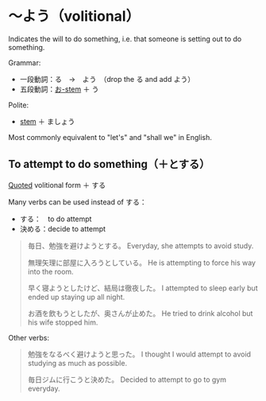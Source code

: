 # ～よう（volitional）

Indicates the will to do something, i.e. that someone is setting out to do something.

Grammar:

- 一段動詞：る　→　よう　（drop the る and add よう）
- 五段動詞：[お-stem](stem-お) ＋ う

Polite:

- [stem](stem-masu) ＋ ましょう

Most commonly equivalent to "let's" and "shall we" in English.

## To attempt to do something（＋とする）

[Quoted](quoting) volitional form ＋ する 

Many verbs can be used instead of する：
- する：　to do attempt 
- 決める：decide to attempt

> 毎日、勉強を避けようとする。
> Everyday, she attempts to avoid study.
> 
> 無理矢理に部屋に入ろうとしている。
> He is attempting to force his way into the room.
> 
> 早く寝ようとしたけど、結局は徹夜した。
> I attempted to sleep early but ended up staying up all night.
> 
> お酒を飲もうとしたが、奥さんが止めた。
> He tried to drink alcohol but his wife stopped him.

Other verbs:

> 勉強をなるべく避けようと思った。
> I thought I would attempt to avoid studying as much as possible.
> 
> 毎日ジムに行こうと決めた。
> Decided to attempt to go to gym everyday.